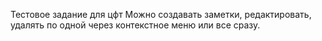 Тестовое задание для цфт
Можно создавать заметки, редактировать, удалять по одной через контекстное меню или все сразу.
